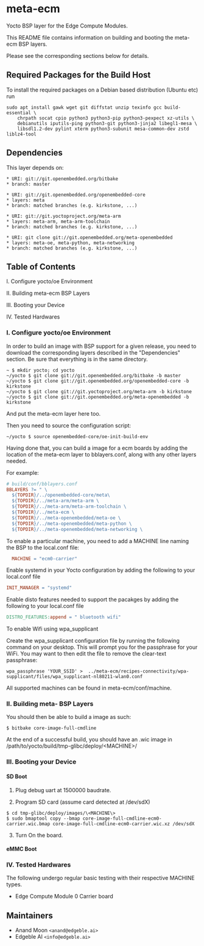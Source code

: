 # meta-ecm

Yocto BSP layer for the Edge Compute Modules.

This README file contains information on building and booting the meta-ecm BSP layers.

Please see the corresponding sections below for details.

## Required Packages for the Build Host
To install the required packages on a Debian based distribution (Ubuntu etc) run

```
sudo apt install gawk wget git diffstat unzip texinfo gcc build-essential \
    chrpath socat cpio python3 python3-pip python3-pexpect xz-utils \
    debianutils iputils-ping python3-git python3-jinja2 libegl1-mesa \
    libsdl1.2-dev pylint xterm python3-subunit mesa-common-dev zstd liblz4-tool
```

## Dependencies

This layer depends on:

```
* URI: git://git.openembedded.org/bitbake
* branch: master
```
```
* URI: git://git.openembedded.org/openembedded-core
* layers: meta
* branch: matched branches (e.g. kirkstone, ...)
```
```
* URI: git://git.yoctoproject.org/meta-arm
* layers: meta-arm, meta-arm-toolchain
* branch: matched branches (e.g. kirkstone, ...)
```
```
* URI: git clone git://git.openembedded.org/meta-openembedded
* layers: meta-oe, meta-python, meta-networking
* branch: matched branches (e.g. kirkstone, ...)
```

## Table of Contents

I. Configure yocto/oe Environment

II. Building meta-ecm BSP Layers

III. Booting your Device

IV. Tested Hardwares

### I. Configure yocto/oe Environment

In order to build an image with BSP support for a given release, you need to download the corresponding layers described in the "Dependencies" section. Be sure that everything is in the same directory.

```shell
~ $ mkdir yocto; cd yocto
~/yocto $ git clone git://git.openembedded.org/bitbake -b master
~/yocto $ git clone git://git.openembedded.org/openembedded-core -b kirkstone
~/yocto $ git clone git://git.yoctoproject.org/meta-arm -b kirkstone
~/yocto $ git clone git://git.openembedded.org/meta-openembedded -b kirkstone
```

And put the meta-ecm layer here too.

Then you need to source the configuration script:

```shell
~/yocto $ source openembedded-core/oe-init-build-env
```

Having done that, you can build a image for a ecm boards by adding the location of the meta-ecm layer to bblayers.conf, along with any other layers needed.

For example:

```makefile
# build/conf/bblayers.conf
BBLAYERS ?= " \
  ${TOPDIR}/../openembedded-core/meta\
  ${TOPDIR}/../meta-arm/meta-arm \
  ${TOPDIR}/../meta-arm/meta-arm-toolchain \
  ${TOPDIR}/../meta-ecm \
  ${TOPDIR}/../meta-openembedded/meta-oe \
  ${TOPDIR}/../meta-openembedded/meta-python \
  ${TOPDIR}/../meta-openembedded/meta-networking \
```

To enable a particular machine, you need to add a MACHINE line naming the BSP to the local.conf file:

```makefile
  MACHINE = "ecm0-carrier"
```

Enable systemd in your Yocto configuration by adding the following to your local.conf file

```makefile
INIT_MANAGER = "systemd"
```

Enable disto features needed to support the pacakges by adding the following to your local.conf file

```makefile
DISTRO_FEATURES:append = " bluetooth wifi"
```

To enable Wifi using wpa_supplicant

Create the wpa_supplicant configuration file by running the following command on your desktop.
This will prompt you for the passphrase for your WiFi.
You may want to then edit the file to remove the clear-text passphrase:

```shell
wpa_passphrase 'YOUR_SSID' >  ../meta-ecm/recipes-connectivity/wpa-supplicant/files/wpa_supplicant-nl80211-wlan0.conf
```

All supported machines can be found in meta-ecm/conf/machine.

### II. Building meta- BSP Layers

You should then be able to build a image as such:

```shell
$ bitbake core-image-full-cmdline
```

At the end of a successful build, you should have an .wic image in /path/to/yocto/build/tmp-glibc/deploy/\<MACHINE\>/

### III. Booting your Device

#### SD Boot

1. Plug debug uart at 1500000 baudrate.

2. Program SD card (assume card detected at /dev/sdX)

```shell
$ cd tmp-glibc/deploy/images/\<MACHINE\>
$ sudo bmaptool copy --bmap core-image-full-cmdline-ecm0-carrier.wic.bmap core-image-full-cmdline-ecm0-carrier.wic.xz /dev/sdX
```

3. Turn On the board.

#### eMMC Boot

### IV. Tested Hardwares

The following undergo regular basic testing with their respective MACHINE types.

* Edge Compute Module 0 Carrier board

## Maintainers

* Anand Moon `<anand@edgeble.ai>`
* Edgeble AI `<info@edgeble.ai>`
